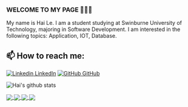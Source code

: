 ### WELCOME TO MY PAGE 👋👋👋
My name is Hai Le. I am a student studying at Swinburne University of Technology, majoring in Software Development. I am interested in the following topics: Application, IOT, Database.<br>
## 📫 How to reach me: 

[![Linkedin](https://i.stack.imgur.com/gVE0j.png) LinkedIn](https://www.linkedin.com/in/hai-le-a2379a16a/)
[![GitHub](https://i.stack.imgur.com/tskMh.png) GitHub](https://github.com/HellCursed2u/)

![Hai's github stats](https://github-readme-stats-git-masterrstaa-rickstaa.vercel.app/api?username=HellCursed2u&show_icons=true&theme=tokyonight&hide=contribs,prs,issues)

<a href="https://github.com/HaileInnoTech/Swinburne-ICT-SW-Courses">
  <!-- Change the `github-readme-stats.anuraghazra1.vercel.app` to `github-readme-stats.vercel.app`  -->
  <img align="center" src="https://github-readme-stats.anuraghazra1.vercel.app/api/pin/?username=HaileInnoTech&repo=Swinburne-ICT-SW-Courses&theme=radical"/>
</a>   
<a href="https://github.com/HaileInnoTech/OpenCV-AutoCar-LineFollower">
  <!-- Change the `github-readme-stats.anuraghazra1.vercel.app` to `github-readme-stats.vercel.app`  -->
  <img align="center" src="https://github-readme-stats.anuraghazra1.vercel.app/api/pin/?username=HaileInnoTech&repo=OpenCV-AutoCar-LineFollower&theme=merko" />
</a>
<a href="https://github.com/HaileInnoTech/Control-Led-ESP8266-01S">
  <!-- Change the `github-readme-stats.anuraghazra1.vercel.app` to `github-readme-stats.vercel.app`  -->
  <img align="center" src="https://github-readme-stats.anuraghazra1.vercel.app/api/pin/?username=HaileInnoTech&repo=Control-Led-ESP8266-01S&theme=highcontrast" />
</a> 

<a href="https://github.com/HaileInnoTech/Door-Lock-RFID_RC522">
  <!-- Change the `github-readme-stats.anuraghazra1.vercel.app` to `github-readme-stats.vercel.app`  -->
  <img align="center" src="https://github-readme-stats.anuraghazra1.vercel.app/api/pin/?username=HaileInnoTech&repo=Door-Lock-RFID_RC522&theme=tokyonight" />
</a> 

